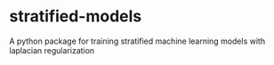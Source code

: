 # stratified-models
A python package for training stratified machine learning models with laplacian regularization
